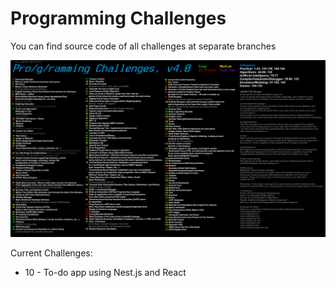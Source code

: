 # Programming Challenges
You can find source code of all challenges at separate branches

![Programming Challenges](challenges.png)

Current Challenges:
* 10 - To-do app using Nest.js and React